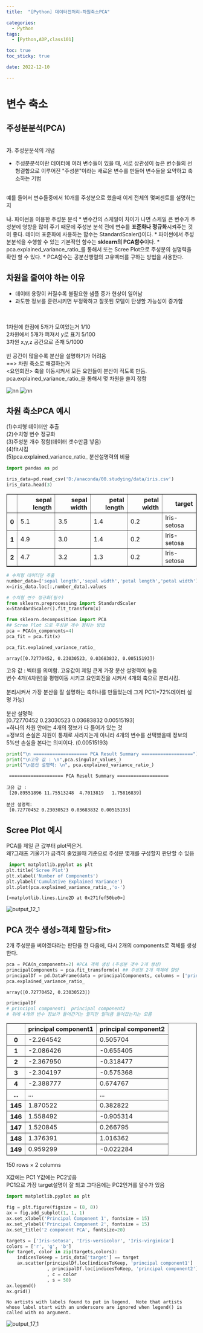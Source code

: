 ```yaml
---
title:  "[Python] 데이터전처리-차원축소PCA" 

categories:
  - Python
tags:
  - [Python,ADP,class101]

toc: true
toc_sticky: true

date: 2022-12-10

---
```


#  변수 축소 
## 주성분분석(PCA)
<br>
<b>가.</b> 주성분분석의 개념<br>

* 주성분분석이란 데이터에 여러 변수들이 있을 때, 서로 상관성이 높은 변수들의 선형결합으로 이루어진 "주성분"이라는 새로운 변수를 만들어 변수들을 요약하고 축소하는 기법 
<br>
예를 들어서 변수들중에서 10개를 주성분으로 했을때 이게 전체의 몇퍼센트를 설명하는지 
<br>
<br>
<b>나.</b>  파이썬을 이용한 주성분 분석
* 변수간의 스케일이 차이가 나면 스케일 큰 변수가 주성분에 영향을 많이 주기 때문에 주성분 분석 전에 변수를 <b>표준화나 
  정규화</b>시켜주는 것이 좋다. 데이터 표준화에 사용하는 함수는 StandardScaler()이다. 
* 파이썬에서 주성분분석을 수행할 수 있는 기본적인 함수는 <b>sklearn의 PCA함수</b>이다. 
* pca.explained_variance_ratio_를 통해서 또는 Scree Plot으로 주성분의 설명력을 확인 할 수 있다. 
* PCA함수는 공분산행렬의 고유벡터를 구하는 방법을 사용한다. 


## 차원을 줄여야 하는 이유 
* 데이터 용량이 커질수록 불필요한 샘플 증가 현상이 일어남 
* 과도한 정보를 훈련시키면 부정확하고 잘못된 모델이 탄생할 가능성이 증가함 
<br>
<br>
1차원에 한점에 5개가 모여있는거 1/10 <br>
2차원에서 5개가 퍼져서 y로 표기 5/100<br>
3차원 x,y,z 공간으로 존재 5/1000
<br>
<br>
빈 공간이 많을수록 분산을 설명하기가 어려움<br>
==> 차원 축소로 해결하는거 <br> 
<요인회전> 축을 이동시켜서 모든 요인들이 분산이 적도록 만듬. <br>
pca.explained_variance_ratio_을 통해서 몇 차원을 쓸지 정함 

![nn](curse.jpg)
![nn](yz.png)

## 차원 축소PCA 예시 

(1)수치형 데이터만 추출<br>
(2)수치형 변수 정규화<br>
(3)주성분 개수 정함(데이터 갯수만큼 넣음)<br>
(4)fit시킴 <br>
(5)pca.explained_variance_ratio_ 분산설명력의 비율<br>


```python
import pandas as pd
```


```python
iris_data=pd.read_csv('D:/anaconda/00.studying/data/iris.csv')
iris_data.head(3)
```




<div>
<style scoped>
    .dataframe tbody tr th:only-of-type {
        vertical-align: middle;
    }

    .dataframe tbody tr th {
        vertical-align: top;
    }

    .dataframe thead th {
        text-align: right;
    }
</style>
<table border="1" class="dataframe">
  <thead>
    <tr style="text-align: right;">
      <th></th>
      <th>sepal length</th>
      <th>sepal width</th>
      <th>petal length</th>
      <th>petal width</th>
      <th>target</th>
    </tr>
  </thead>
  <tbody>
    <tr>
      <th>0</th>
      <td>5.1</td>
      <td>3.5</td>
      <td>1.4</td>
      <td>0.2</td>
      <td>Iris-setosa</td>
    </tr>
    <tr>
      <th>1</th>
      <td>4.9</td>
      <td>3.0</td>
      <td>1.4</td>
      <td>0.2</td>
      <td>Iris-setosa</td>
    </tr>
    <tr>
      <th>2</th>
      <td>4.7</td>
      <td>3.2</td>
      <td>1.3</td>
      <td>0.2</td>
      <td>Iris-setosa</td>
    </tr>
  </tbody>
</table>
</div>




```python
# 수치형 데이터만 추출
number_data=['sepal length','sepal width','petal length','petal width']
x=iris_data.loc[:,number_data].values
```


```python
# 수치형 변수 정규화(필수)
from sklearn.preprocessing import StandardScaler
x=StandardScaler().fit_transform(x)
```


```python
from sklearn.decomposition import PCA
## Scree Plot 으로 주성분 개수 정하는 방법 
pca = PCA(n_components=4)
pca_fit = pca.fit(x)
```


```python
pca_fit.explained_variance_ratio_
```




    array([0.72770452, 0.23030523, 0.03683832, 0.00515193])



고유 값 : 벡터를 의미함. 고유값이 제일 큰게 가장 분산 설명력이 높음 <br>
변수 4개(4차원)을 평행이동 시키고 요인회전을 시켜서 4개의 축으로 분리시킴.<br>
<br>
분리시켜서 가장 분산을 잘 설명하는 축하나를 만들었는데 그게 PC1(=72%데이터 설명 가능)<br>
<br>
분산 설명력: <br>
 [0.72770452 0.23030523 0.03683832 0.00515193]<br>
 =하나의 차원 안에는 4개의 정보가 다 들어가 있는 것<br>
 =정보의 손실은 차원이 통채로 사라지는게 아니라 4개의 변수를 선택했을때 정보의 5%만 손실을 본다는 의미이다. (0.00515193)


```python
print("\n ==================== PCA Result Summary ===================")
print("\n고유 값 : \n",pca.singular_values_)
print("\n분산 설명력: \n", pca.explained_variance_ratio_)
```

    
     ==================== PCA Result Summary ===================
    
    고유 값 : 
     [20.89551896 11.75513248  4.7013819   1.75816839]
    
    분산 설명력: 
     [0.72770452 0.23030523 0.03683832 0.00515193]
    

## Scree Plot 예시
PCA를 제일 큰 값부터 plot찍은거. <br>
왜?그래프 기울기가 급격히 줄었을때 기준으로 주성분 몇개를 구성할지 판단할 수 있음 <br>


```python
 import matplotlib.pyplot as plt
plt.title('Scree Plot')
plt.xlabel('Number of Components')
plt.ylabel('Cumulative Explained Variance')
plt.plot(pca.explained_variance_ratio_,'o-')
```




    [<matplotlib.lines.Line2D at 0x271fef50be0>]



![output_12_1](https://user-images.githubusercontent.com/88616282/206827531-8d219cf0-439f-48a1-a07d-ce86ead8f604.png)
    


## PCA 갯수 생성>객체 할당>fit>
2개 주성분을 써야겠다라는 판단을 한 다음에, 다시 2개의 components로 객체를 생성한다. 


```python
pca = PCA(n_components=2) #PCA 객체 생성 (주성분 갯수 2개 생성)
principalComponents = pca.fit_transform(x) ## 주성분 2개 객체에 할당 
principalDf = pd.DataFrame(data = principalComponents, columns = ['principal component1', 'principal component2']) 
pca.explained_variance_ratio_
```




    array([0.72770452, 0.23030523])




```python
principalDf
# principal component1	principal component2
# 위에 4개의 변수 정보가 들어간거는 알지만 얼마큼 들어갔는지는 모름
```




<div>
<style scoped>
    .dataframe tbody tr th:only-of-type {
        vertical-align: middle;
    }

    .dataframe tbody tr th {
        vertical-align: top;
    }

    .dataframe thead th {
        text-align: right;
    }
</style>
<table border="1" class="dataframe">
  <thead>
    <tr style="text-align: right;">
      <th></th>
      <th>principal component1</th>
      <th>principal component2</th>
    </tr>
  </thead>
  <tbody>
    <tr>
      <th>0</th>
      <td>-2.264542</td>
      <td>0.505704</td>
    </tr>
    <tr>
      <th>1</th>
      <td>-2.086426</td>
      <td>-0.655405</td>
    </tr>
    <tr>
      <th>2</th>
      <td>-2.367950</td>
      <td>-0.318477</td>
    </tr>
    <tr>
      <th>3</th>
      <td>-2.304197</td>
      <td>-0.575368</td>
    </tr>
    <tr>
      <th>4</th>
      <td>-2.388777</td>
      <td>0.674767</td>
    </tr>
    <tr>
      <th>...</th>
      <td>...</td>
      <td>...</td>
    </tr>
    <tr>
      <th>145</th>
      <td>1.870522</td>
      <td>0.382822</td>
    </tr>
    <tr>
      <th>146</th>
      <td>1.558492</td>
      <td>-0.905314</td>
    </tr>
    <tr>
      <th>147</th>
      <td>1.520845</td>
      <td>0.266795</td>
    </tr>
    <tr>
      <th>148</th>
      <td>1.376391</td>
      <td>1.016362</td>
    </tr>
    <tr>
      <th>149</th>
      <td>0.959299</td>
      <td>-0.022284</td>
    </tr>
  </tbody>
</table>
<p>150 rows × 2 columns</p>
</div>



X값에는 PC1 Y값에는 PC2넣음 <br>
PC1으로 가장 target설명이 잘 되고 그다음에는 PC2인거를 알수가 있음 


```python
import matplotlib.pyplot as plt

fig = plt.figure(figsize = (8, 8))
ax = fig.add_subplot(1, 1, 1)
ax.set_xlabel('Principal Component 1', fontsize = 15)
ax.set_ylabel('Principal Component 2', fontsize = 15)
ax.set_title('2 component PCA', fontsize=20)

targets = ['Iris-setosa', 'Iris-versicolor', 'Iris-virginica']
colors = ['r', 'g', 'b']
for target, color in zip(targets,colors):
    indicesToKeep = iris_data['target'] == target
    ax.scatter(principalDf.loc[indicesToKeep, 'principal component1']
               , principalDf.loc[indicesToKeep, 'principal component2']
               , c = color
               , s = 50)
ax.legend()
ax.grid()
```

    No artists with labels found to put in legend.  Note that artists whose label start with an underscore are ignored when legend() is called with no argument.
    


    

![output_17_1](https://user-images.githubusercontent.com/88616282/206827534-77722c16-1843-48f7-8197-7dde1267ee7f.png)

